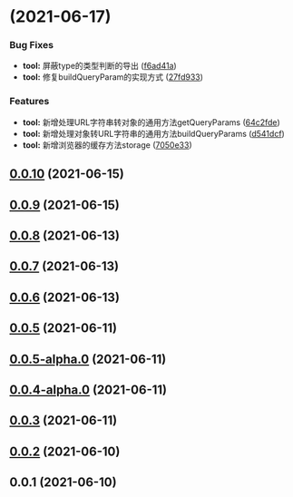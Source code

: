 # [](https://github.com/jeft224/ehome-common/compare/v0.0.10...v) (2021-06-17)


### Bug Fixes

* **tool:** 屏蔽type的类型判断的导出 ([f6ad41a](https://github.com/jeft224/ehome-common/commit/f6ad41aa860ab39c99dcc3af246840229d0141b1))
* **tool:** 修复buildQueryParam的实现方式 ([27fd933](https://github.com/jeft224/ehome-common/commit/27fd9339ed01384d69051944bfb7751b66bfe413))


### Features

* **tool:** 新增处理URL字符串转对象的通用方法getQueryParams ([64c2fde](https://github.com/jeft224/ehome-common/commit/64c2fde3a9a44a726278b583173a5df352a88088))
* **tool:** 新增处理对象转URL字符串的通用方法buildQueryParams ([d541dcf](https://github.com/jeft224/ehome-common/commit/d541dcfbdff008c785af1b501f34d3f5f88de94e))
* **tool:** 新增浏览器的缓存方法storage ([7050e33](https://github.com/jeft224/ehome-common/commit/7050e330f6bb9c8914f4b67cc2f53e76e232f573))



## [0.0.10](https://github.com/jeft224/ehome-common/compare/v0.0.9...v0.0.10) (2021-06-15)



## [0.0.9](https://github.com/jeft224/ehome-common/compare/v0.0.8...v0.0.9) (2021-06-15)



## [0.0.8](https://github.com/jeft224/ehome-common/compare/v0.0.7...v0.0.8) (2021-06-13)



## [0.0.7](https://github.com/jeft224/ehome-common/compare/v0.0.6...v0.0.7) (2021-06-13)



## [0.0.6](https://github.com/jeft224/ehome-common/compare/v0.0.5...v0.0.6) (2021-06-13)



## [0.0.5](https://github.com/jeft224/ehome-common/compare/v0.0.5-alpha.0...v0.0.5) (2021-06-11)



## [0.0.5-alpha.0](https://github.com/jeft224/ehome-common/compare/v0.0.4-alpha.0...v0.0.5-alpha.0) (2021-06-11)



## [0.0.4-alpha.0](https://github.com/jeft224/ehome-common/compare/v0.0.3...v0.0.4-alpha.0) (2021-06-11)



## [0.0.3](https://github.com/jeft224/ehome-common/compare/v0.0.2...v0.0.3) (2021-06-11)



## [0.0.2](https://github.com/jeft224/ehome-common/compare/v0.0.1...v0.0.2) (2021-06-10)



## 0.0.1 (2021-06-10)



